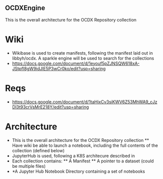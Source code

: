 ## OCDXEngine
This is the overall architecture for the OCDX Repository collection 
# Wiki
* Wikibase is used to create manifests, following the manifest laid out in libbyh/ocdx.  A sparkle engine will be used to search for the collections 
* https://docs.google.com/document/d/1eyouf5pZJNSQW618xA-JStpfI8gW9idJlE5P3wCr0ko/edit?usp=sharing
# Reqs
* https://docs.google.com/document/d/1taHixCv3siKWV6Z53MhWA9_cJzDl3t93crVsMrE218Y/edit?usp=sharing
# Architecture
* This is the overall architecture for the OCDX Repository collection
** Have wiki be able to launch a notebook, including the full contents of the collection (defined below)
* JupyterHub is used, following a K8S architecure described in 
* Each collection contains:
** A Manifest
** A pointer to a dataset (could be multiple files)
* *A Jupyter Hub Notebook Directory containing a set of notebooks 

